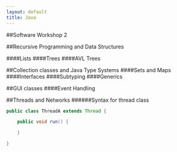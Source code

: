 ```yaml
---
layout: default
title: Java
---
```


##Software Workshop 2

##Recursive Programming and Data Structures

####Lists
####Trees
####AVL Trees

##Collection classes and Java Type Systems
####Sets and Maps
####Interfaces
####Subtyping
####Generics

##GUI classes
####Event Handling

##Threads and Networks
######Syntax for thread class

```java
public class ThreadA extends Thread {

    public void run() {

    }

}

```


